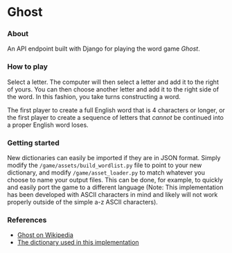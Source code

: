 # Ghost

### About

An API endpoint built with Django for playing the word game *Ghost*.

### How to play

Select a letter. The computer will then select a letter and add it to the right of yours. You can then choose another letter and add it to the right side of the word. In this fashion, you take turns constructing a word.

The first player to create a full English word that is 4 characters or longer, or the first player to create a sequence of letters that *cannot* be continued into a proper English word loses.

### Getting started

New dictionaries can easily be imported if they are in JSON format. Simply modify the `/game/assets/build_wordlist.py` file to point to your new dictionary, and modify `/game/asset_loader.py` to match whatever you choose to name your output files. This can be done, for example, to quickly and easily port the game to a different language (Note: This implementation has been developed with ASCII characters in mind and likely will not work properly outside of the simple a-z ASCII characters).

### References

- [Ghost on Wikipedia](https://en.wikipedia.org/wiki/Ghost_(game))
- [The dictionary used in this implementation](https://github.com/matthewreagan/WebstersEnglishDictionary)